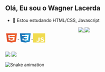 ## Olá, Eu sou o Wagner Lacerda

- 🌱 Estou estudando HTML/CSS, Javascript

<div align="center">
  <a href="https://github.com/wagner-lacerda">
  <img height="160em" src="https://github-readme-stats.vercel.app/api?username=wagner-lacerda&show_icons=true&theme=dracula&include_all_commits=true&count_private=true"/>
  <img height="160em" src="https://github-readme-stats.vercel.app/api/top-langs/?username=wagner-lacerda&layout=compact&langs_count=7&theme=dracula"/>
</div>
<div>
  <img align="center" alt="Rafa-HTML" height="30" width="40" src="https://raw.githubusercontent.com/devicons/devicon/master/icons/html5/html5-original.svg">
  <img align="center" alt="Rafa-CSS" height="30" width="40" src="https://raw.githubusercontent.com/devicons/devicon/master/icons/css3/css3-original.svg">
   <img align="center" alt="Rafa-Js" height="30" width="40" src="https://raw.githubusercontent.com/devicons/devicon/master/icons/javascript/javascript-plain.svg">
</div>

##

<div>
   <a href="https://www.linkedin.com/in/owagnerlacerda/" target="_blank"><img src="https://img.shields.io/badge/-LinkedIn-%230077B5?style=for-the-badge&logo=linkedin&logoColor=white" target="_blank"></a> 
       <a href = "mailto:wagnersilveiralacerda@gmail.com"><img src="https://img.shields.io/badge/-Gmail-%23333?style=for-the-badge&logo=gmail&logoColor=white" target="_blank"></a>
       
![Snake animation](https://github.com/wagner-lacerda/wagner-lacerda/blob/output/github-contribution-grid-snake.svg)      

</div>
